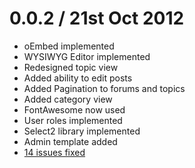 0.0.2 / 21st Oct 2012
=====================
* oEmbed implemented
* WYSIWYG Editor implemented
* Redesigned topic view
* Added ability to edit posts
* Added Pagination to forums and topics
* Added category view
* FontAwesome now used
* User roles implemented
* Select2 library implemented
* Admin template added
* [14 issues fixed](https://github.com/SlashmanX/xForum/issues?milestone=1&page=1&state=closed)
